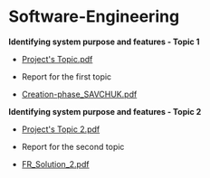 # Software-Engineering
**Identifying system purpose and features - Topic 1** 

- [Project's Topic.pdf](https://github.com/Jokuchh/Software-Engineering/files/9032832/Project.s.Topic.pdf)

- Report for the first topic

- [Creation-phase_SAVCHUK.pdf](https://github.com/Jokuchh/Software-Engineering/files/9032834/Creation-phase_SAVCHUK.pdf)


**Identifying system purpose and features - Topic 2**

- [Project's Topic 2.pdf](https://github.com/Jokuchh/Software-Engineering/files/9032843/Project.s.Topic.2.pdf)

- Report for the second topic

- [FR_Solution_2.pdf](https://github.com/Jokuchh/Software-Engineering/files/9032835/FR_Solution_2.pdf)

